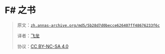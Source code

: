 # F# 之书

> 原文：[`zh.annas-archive.org/md5/5b28d7d0becce626407ff48676233f6c`](https://zh.annas-archive.org/md5/5b28d7d0becce626407ff48676233f6c)
> 
> 译者：[飞龙](https://github.com/wizardforcel)
> 
> 协议：[CC BY-NC-SA 4.0](http://creativecommons.org/licenses/by-nc-sa/4.0/)
